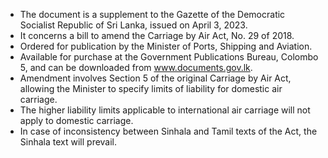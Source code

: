 - The document is a supplement to the Gazette of the Democratic Socialist Republic of Sri Lanka, issued on April 3, 2023.
- It concerns a bill to amend the Carriage by Air Act, No. 29 of 2018.
- Ordered for publication by the Minister of Ports, Shipping and Aviation.
- Available for purchase at the Government Publications Bureau, Colombo 5, and can be downloaded from www.documents.gov.lk.
- Amendment involves Section 5 of the original Carriage by Air Act, allowing the Minister to specify limits of liability for domestic air carriage.
- The higher liability limits applicable to international air carriage will not apply to domestic carriage.
- In case of inconsistency between Sinhala and Tamil texts of the Act, the Sinhala text will prevail.